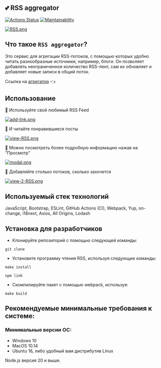  ## 💕 RSS aggregator
 

<!-- ### Tests and linter status: -->
[![Actions Status](https://github.com/vlapinaa/frontend-project-11/actions/workflows/hexlet-check.yml/badge.svg)](https://github.com/vlapinaa/frontend-project-11/actions)
[![Maintainability](https://api.codeclimate.com/v1/badges/c04657e903b3e1db750d/maintainability)](https://codeclimate.com/github/vlapinaa/frontend-project-11/maintainability)

[![RSS.png](https://i.postimg.cc/1t7FJnWk/RSS.png)](https://postimg.cc/xJHqdCV5)

## Что такое `RSS aggregator`?

Это сервис для агрегации RSS-потоков, с помощью которых удобно читать разнообразные источники, например, блоги. Он позволяет добавлять неограниченное количество RSS-лент, сам их обновляет и добавляет новые записи в общий поток.

Ссылка на [агрегатор](https://frontend-project-11-9zn9qllx0-vlapinaas-projects.vercel.app/ "RSS aggregator") 👈


## Использование

🔶 Используйте свой любимый RSS Feed


[![add-link.png](https://i.postimg.cc/gJ2RVqKy/add-link.png)](https://postimg.cc/Y4ThkFZj)

🔶 И читайте понравившиеся посты

[![view-RSS.png](https://i.postimg.cc/mk0HGxWV/view-RSS.png)](https://postimg.cc/D4PZqMZb)

🔶 Можно посмотреть более подробную информацию нажав на "Просмотр"

[![modal.png](https://i.postimg.cc/fy39FzpJ/modal.png)](https://postimg.cc/4HgyHgJg)

🔶 Добавляйте столько потоков, сколько захочется 

[![view-2-RSS.png](https://i.postimg.cc/ZYg3NNv3/view-2-RSS.png)](https://postimg.cc/5jB6d63N)

## Используемый стек технологий 
 JavaScript, Bootstrap, ESLint, GitHub Actions (CI), Webpack, Yup, on-change, i18next, Axios, All Origins, Lodash

## Установка для разработчиков
* Клонируйте репозиторий с помощью следующей команды:  

``
git clone 
``

* Установите программу чтения RSS, используя следующие команды:

``
make install
``

``
npm link
``  

* Скомпилируйте пакет с помощью webpack, используя:

``
make build
``

## Рекомендуемые минимальные требования к системе:
### Минимальные версии ОС:
* Windows 10
* MacOS 10.14
* Ubuntu 16, либо удобный вам дистрибутив Linux


Node.js версия 20 и выше.


